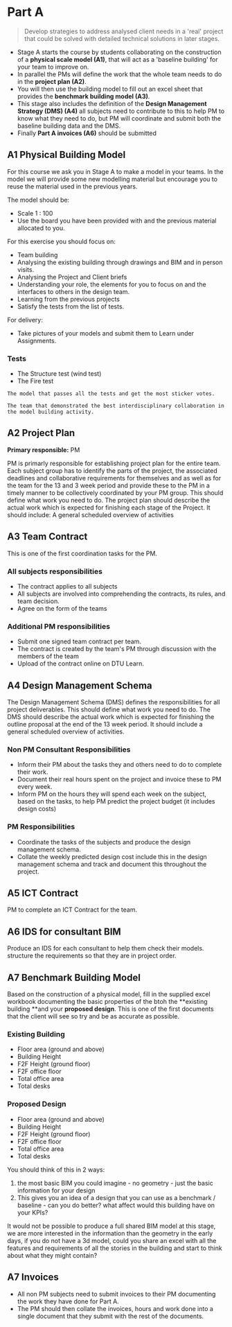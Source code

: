 # Part A

> Develop strategies to address analysed client needs in a 'real' project that could be solved with detailed technical solutions in later stages. 

* Stage A starts the course by students collaborating on the construction of a **physical scale model (A1)**, that will act as a 'baseline building' for your team to improve on. 
* In parallel the PMs will define the work that the whole team needs to do in the **project plan (A2)**. 
* You will then use the building model to fill out an excel sheet that provides the **benchmark building model (A3)**.
* This stage also includes the definition of the **Design Management Strategy (DMS) (A4)** all subjects need to contribute to this to help PM to know what they need to do, but PM will coordinate and submit both the baseline building data and the DMS.
* Finally **Part A invoices (A6)** should be submitted


## A1 Physical Building Model
For this course we ask you in Stage A to make a model in your teams. In the model we will provide some new modelling material but encourage you to reuse the material used in the previous years.

The model should be:

* Scale 1 : 100
* Use the board you have been provided with and the previous material allocated to you.

For this exercise you should focus on:

* Team building
* Analysing the existing building through drawings and BIM and in person visits.
* Analysing the Project and Client briefs
* Understanding your role, the elements for you to focus on and the interfaces to others in the design team.
* Learning from the previous projects
* Satisfy the tests from the list of tests.

For delivery:
* Take pictures of your models and submit them to Learn under Assignments.

### Tests
* The Structure test (wind test)
* The Fire test


<!-- award admonitions - work in Sphyinx -->

```{admonition} Best Model Award
The model that passes all the tests and get the most sticker votes.
```

```{admonition} Early Design Integration Award
The team that demonstrated the best interdisciplinary collaboration in the model building activity.
```

## A2 Project Plan
**Primary responsible:** PM

PM is primarly responsible for establishing project plan for the entire team. Each subject group has to identify the parts of the project, the associated deadlines and collaborative requirements for themselves and as well as for the team for the 13 and 3 week period and provide these to the PM in a timely manner to be collectively coordinated by your PM group. This should define what work you need to do. The project plan should describe the actual work which is expected for finishing each stage of the Project. It should include: A general scheduled overview of activities 

## A3 Team Contract
This is one of the first coordination tasks for the PM.

### All subjects responsibilities
* The contract applies to all subjects
* All subjects are involved into comprehending the contracts, its rules, and team decision.
* Agree on the form of the teams

### Additional PM responsibilities
* Submit one signed team contract per team.
* The contract is created by the team's PM through discussion with the members of the team
* Upload of the contract online on DTU Learn.
  
## A4 Design Management Schema
The Design Management Schema (DMS) defines the responsibilities for all project deliverables. This should define what work you need to do. The DMS should describe the actual work which is expected for finishing the outline proposal at the end of the 13 week period. It should include a general scheduled overview of activities.

### Non PM Consultant Responsibilities
* Inform their PM about the tasks they and others need to do to complete their work.
* Document their real hours spent on the project and invoice these to PM every week.
* Inform PM on the hours they will spend each week on the subject, based on the tasks, to help PM predict the project budget (it includes design costs)

### PM Responsibilities
* Coordinate the tasks of the subjects and produce the design management schema.
* Collate the weekly predicted design cost include this in the design management schema and track and document this throughout the project.

## A5 ICT Contract
PM to complete an ICT Contract for the team.

## A6 IDS for consultant BIM
Produce an IDS for each consultant to help them check their models. structure the requirements so that they are in project order.

## A7 Benchmark Building Model
Based on the construction of a physical model, fill in the supplied excel workbook documenting the basic properties of the btoh the **existing building **and your **proposed design**. This is one of the first documents that the client will see so try and be as accurate as possible.

### Existing Building
* Floor area (ground and above)
* Building Height
* F2F Height (ground floor)
* F2F office floor
* Total office area
* Total desks

### Proposed Design
* Floor area (ground and above)
* Building Height
* F2F Height (ground floor)
* F2F office floor
* Total office area
* Total desks

You should think of this in 2 ways:
1. the most basic BIM you could imagine - no geometry - just the basic information for your design
2. This gives you an idea of a design that you can use as a benchmark / baseline - can you do better? what affect would this building have on your KPIs?

It would not be possible to produce a full shared BIM model at this stage, we are more interested in the information than the geometry in the early days, if you do not have a 3d model, could you share an excel with all the features and requirements of all the stories in the building and start to think about what they might contain? 

## A7 Invoices
* All non PM subjects need to submit invoices to their PM documenting the work they have done for Part A. 
* The PM should then collate the invoices, hours and work done into a single document that they submit with the rest of the documents.

<!-- 2025 
This will also include user studies based on current thesis work - they will produce the model but also reports for 4 users . inlcuding fire safety 
or maybe this goes to agile? work it out in the circular repo.
-->
